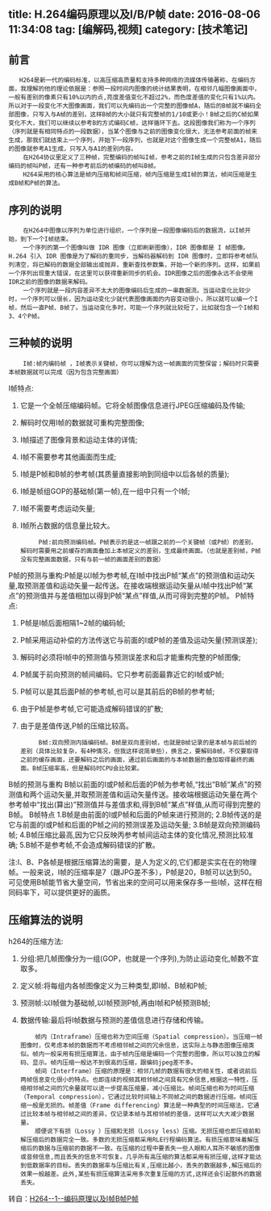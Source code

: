 title: H.264编码原理以及I/B/P帧
date: 2016-08-06 11:34:08
tag: [编解码,视频]
category: [技术笔记]
---


前言
-----------------------
       H264是新一代的编码标准，以高压缩高质量和支持多种网络的流媒体传输著称，在编码方面，我理解的他的理论依据是：参照一段时间内图像的统计结果表明，在相邻几幅图像画面中，一般有差别的像素只有10%以内的点,亮度差值变化不超过2%，而色度差值的变化只有1%以内。所以对于一段变化不大图像画面，我们可以先编码出一个完整的图像帧A，随后的B帧就不编码全部图像，只写入与A帧的差别，这样B帧的大小就只有完整帧的1/10或更小！B帧之后的C帧如果变化不大，我们可以继续以参考B的方式编码C帧，这样循环下去。这段图像我们称为一个序列（序列就是有相同特点的一段数据），当某个图像与之前的图像变化很大，无法参考前面的帧来生成，那我们就结束上一个序列，开始下一段序列，也就是对这个图像生成一个完整帧A1，随后的图像就参考A1生成，只写入与A1的差别内容。
        在H264协议里定义了三种帧，完整编码的帧叫I帧，参考之前的I帧生成的只包含差异部分编码的帧叫P帧，还有一种参考前后的帧编码的帧叫B帧。
        H264采用的核心算法是帧内压缩和帧间压缩，帧内压缩是生成I帧的算法，帧间压缩是生成B帧和P帧的算法。
 
<!-- more -->

序列的说明
----------------------
        在H264中图像以序列为单位进行组织，一个序列是一段图像编码后的数据流，以I帧开始，到下一个I帧结束。
        一个序列的第一个图像叫做 IDR 图像（立即刷新图像），IDR 图像都是 I 帧图像。H.264 引入 IDR 图像是为了解码的重同步，当解码器解码到 IDR 图像时，立即将参考帧队列清空，将已解码的数据全部输出或抛弃，重新查找参数集，开始一个新的序列。这样，如果前一个序列出现重大错误，在这里可以获得重新同步的机会。IDR图像之后的图像永远不会使用IDR之前的图像的数据来解码。
        一个序列就是一段内容差异不太大的图像编码后生成的一串数据流。当运动变化比较少时，一个序列可以很长，因为运动变化少就代表图像画面的内容变动很小，所以就可以编一个I帧，然后一直P帧、B帧了。当运动变化多时，可能一个序列就比较短了，比如就包含一个I帧和3、4个P帧。
        

三种帧的说明
-----------------------
        I帧:帧内编码帧 ，I帧表示关键帧，你可以理解为这一帧画面的完整保留；解码时只需要本帧数据就可以完成（因为包含完整画面）
I帧特点: 
1. 它是一个全帧压缩编码帧。它将全帧图像信息进行JPEG压缩编码及传输; 
2. 解码时仅用I帧的数据就可重构完整图像; 
3. I帧描述了图像背景和运动主体的详情; 
4. I帧不需要参考其他画面而生成; 
5. I帧是P帧和B帧的参考帧(其质量直接影响到同组中以后各帧的质量); 
6. I帧是帧组GOP的基础帧(第一帧),在一组中只有一个I帧; 
7. I帧不需要考虑运动矢量; 
8. I帧所占数据的信息量比较大。 


            P帧:前向预测编码帧。P帧表示的是这一帧跟之前的一个关键帧（或P帧）的差别，解码时需要用之前缓存的画面叠加上本帧定义的差别，生成最终画面。（也就是差别帧，P帧没有完整画面数据，只有与前一帧的画面差别的数据）

 
P帧的预测与重构:P帧是以I帧为参考帧,在I帧中找出P帧“某点”的预测值和运动矢量,取预测差值和运动矢量一起传送。在接收端根据运动矢量从I帧中找出P帧“某点”的预测值并与差值相加以得到P帧“某点”样值,从而可得到完整的P帧。
P帧特点: 
1. P帧是I帧后面相隔1~2帧的编码帧; 
2. P帧采用运动补偿的方法传送它与前面的I或P帧的差值及运动矢量(预测误差); 
3. 解码时必须将I帧中的预测值与预测误差求和后才能重构完整的P帧图像; 
4. P帧属于前向预测的帧间编码。它只参考前面最靠近它的I帧或P帧; 
5. P帧可以是其后面P帧的参考帧,也可以是其前后的B帧的参考帧; 
6. 由于P帧是参考帧,它可能造成解码错误的扩散; 
7. 由于是差值传送,P帧的压缩比较高。 

            B帧:双向预测内插编码帧。B帧是双向差别帧，也就是B帧记录的是本帧与前后帧的差别（具体比较复杂，有4种情况，但我这样说简单些），换言之，要解码B帧，不仅要取得之前的缓存画面，还要解码之后的画面，通过前后画面的与本帧数据的叠加取得最终的画面。B帧压缩率高，但是解码时CPU会比较累。
 
B帧的预测与重构 
B帧以前面的I或P帧和后面的P帧为参考帧,“找出”B帧“某点”的预测值和两个运动矢量,并取预测差值和运动矢量传送。接收端根据运动矢量在两个参考帧中“找出(算出)”预测值并与差值求和,得到B帧“某点”样值,从而可得到完整的B帧。
B帧特点 
1.B帧是由前面的I或P帧和后面的P帧来进行预测的; 
2.B帧传送的是它与前面的I或P帧和后面的P帧之间的预测误差及运动矢量; 
3.B帧是双向预测编码帧; 
4.B帧压缩比最高,因为它只反映丙参考帧间运动主体的变化情况,预测比较准确; 
5.B帧不是参考帧,不会造成解码错误的扩散。 

注:I、B、P各帧是根据压缩算法的需要，是人为定义的,它们都是实实在在的物理帧。一般来说，I帧的压缩率是7（跟JPG差不多），P帧是20，B帧可以达到50。可见使用B帧能节省大量空间，节省出来的空间可以用来保存多一些I帧，这样在相同码率下，可以提供更好的画质。

压缩算法的说明
--------------------------------
h264的压缩方法:
1. 分组:把几帧图像分为一组(GOP，也就是一个序列),为防止运动变化,帧数不宜取多。 
2. 定义帧:将每组内各帧图像定义为三种类型,即I帧、B帧和P帧; 
3. 预测帧:以I帧做为基础帧,以I帧预测P帧,再由I帧和P帧预测B帧; 
4. 数据传输:最后将I帧数据与预测的差值信息进行存储和传输。
 
           帧内（Intraframe）压缩也称为空间压缩（Spatial compression）。当压缩一帧图像时，仅考虑本帧的数据而不考虑相邻帧之间的冗余信息，这实际上与静态图像压缩类似。帧内一般采用有损压缩算法，由于帧内压缩是编码一个完整的图像，所以可以独立的解码、显示。帧内压缩一般达不到很高的压缩，跟编码jpeg差不多。
           帧间（Interframe）压缩的原理是：相邻几帧的数据有很大的相关性，或者说前后两帧信息变化很小的特点。也即连续的视频其相邻帧之间具有冗余信息,根据这一特性，压缩相邻帧之间的冗余量就可以进一步提高压缩量，减小压缩比。帧间压缩也称为时间压缩（Temporal compression），它通过比较时间轴上不同帧之间的数据进行压缩。帧间压缩一般是无损的。帧差值（Frame differencing）算法是一种典型的时间压缩法，它通过比较本帧与相邻帧之间的差异，仅记录本帧与其相邻帧的差值，这样可以大大减少数据量。
           顺便说下有损（Lossy ）压缩和无损（Lossy less）压缩。无损压缩也即压缩前和解压缩后的数据完全一致。多数的无损压缩都采用RLE行程编码算法。有损压缩意味着解压缩后的数据与压缩前的数据不一致。在压缩的过程中要丢失一些人眼和人耳所不敏感的图像或音频信息,而且丢失的信息不可恢复。几乎所有高压缩的算法都采用有损压缩,这样才能达到低数据率的目标。丢失的数据率与压缩比有关,压缩比越小，丢失的数据越多,解压缩后的效果一般越差。此外,某些有损压缩算法采用多次重复压缩的方式,这样还会引起额外的数据丢失。

转自：[H264--1--编码原理以及I帧B帧P帧](http://blog.csdn.net/dxpqxb/article/details/7625652)
